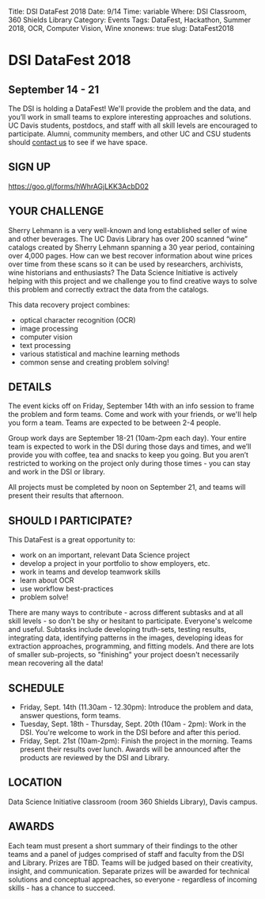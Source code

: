 Title: DSI DataFest 2018
Date: 9/14
Time:  variable
Where: DSI Classroom, 360 Shields Library
Category: Events
Tags: DataFest, Hackathon, Summer 2018, OCR, Computer Vision, Wine
xnonews: true
slug: DataFest2018

# DSI DataFest 2018

## September 14 - 21

The DSI is holding a DataFest! We'll provide the problem and the data, and you’ll work in small teams to explore interesting approaches and solutions. UC Davis students, postdocs, and staff with all skill levels are encouraged to participate. Alumni, community members, and other UC and CSU students should [contact us](mailto:datascience@ucdavis.edu) to see if we have space.

## SIGN UP

https://goo.gl/forms/hWhrAGjLKK3AcbD02 

## YOUR CHALLENGE

Sherry Lehmann is a very well-known and long established seller of wine and other beverages.  The UC Davis Library has over 200 scanned “wine” catalogs created by Sherry Lehmann spanning a 30 year period, containing over 4,000 pages. How can we best recover information about wine prices over time from these scans so it can be used by researchers, archivists, wine historians and enthusiasts? The Data Science Initiative is actively helping with this project and we challenge you to find creative ways to solve this problem and correctly extract the data from the catalogs.

This data recovery project combines:

* optical character recognition (OCR)
* image processing
* computer vision
* text processing
* various statistical and machine learning methods
* common sense and creating problem solving!

## DETAILS

The event kicks off on Friday, September 14th with an info session to frame the problem and form teams. Come and work with your friends, or we'll help you form a team. Teams are expected to be between 2-4 people.

Group work days are September 18-21 (10am-2pm each day). Your entire team is expected to work in the DSI during those days and times, and we’ll provide you with coffee, tea and snacks to keep you going. But you aren’t restricted to working on the project only during those times - you can stay and work in the DSI or library.

All projects must be completed by noon on September 21, and teams will present their results that afternoon.


## SHOULD I PARTICIPATE?

This DataFest is a great opportunity to:

* work on an important, relevant Data Science project
* develop a project in your portfolio to show employers, etc.
* work in teams and develop teamwork skills
* learn about OCR
* use workflow best-practices
* problem solve!

There are many ways to contribute - across different subtasks and at all skill levels - so don't be
shy or hesitant to participate. Everyone's welcome and useful. Subtasks include developing truth-sets, testing results, integrating data, identifying patterns in the images, developing ideas for extraction approaches, programming, and fitting models. And there are lots of smaller sub-projects, so "finishing" your project doesn't necessarily mean recovering all the data!

## SCHEDULE

* Friday, Sept. 14th (11.30am - 12.30pm):  Introduce the problem and data, answer questions, form teams.
* Tuesday, Sept. 18th - Thursday, Sept. 20th (10am - 2pm): Work in the DSI. You're welcome to work in the DSI before and after this period.
* Friday, Sept. 21st (10am-2pm): Finish the project in the morning. Teams present their results over lunch. Awards will be announced after the products are reviewed by the DSI and Library.

 ## LOCATION

 Data Science Initiative classroom (room 360 Shields Library), Davis campus.

## AWARDS

Each team must present a short summary of their findings to the other teams and a panel of judges comprised of staff and faculty from the DSI and Library. Prizes are TBD. Teams will be judged based on their creativity, insight, and communication. Separate prizes will be awarded for technical solutions and conceptual approaches, so everyone - regardless of incoming skills - has a chance to succeed.
